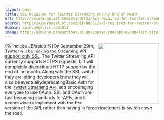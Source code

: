 ```yaml
---
layout: post
title: SSL Required for Twitter Streaming API by End of Month
url: http://apievangelist.com2011/08/31/ssl-required-for-twitter-streaming-api-by-end-of-month/
source: http://apievangelist.com2011/08/31/ssl-required-for-twitter-streaming-api-by-end-of-month/
domain: apievangelist.com2011
image: http://kinlane-productions.s3.amazonaws.com/api-evangelist-site/blog/Twitter-Logo.jpg
---
```

{% include JB/setup %}<img src="http://kinlane-productions.s3.amazonaws.com/Twitter-Logo.jpg"  width="200" align="right" />On September 29th, <a title="Twitter will be making the Streaming API support only SSL" href="https://dev.twitter.com/blog/streaming-api-turning-ssl-only-september-29th">Twitter will be making the Streaming API support only SSL</a>. The Twitter Streaming API currently supports HTTPS requests, but will completely discontinue HTTP support by the end of the month.
Along with the SSL switch they are letting developers know they will also be eventuallydeprecatingBasic Auth for the <a title="Twitter Streaming API" href="https://dev.twitter.com/docs/streaming-api">Twitter Streaming API</a>, and encouraging everyone to use OAuth.
SSL and OAuth are fast becoming standards for APIs, and it seems wise to implement with the first version of the API, rather than having to force developers to switch down the road.
